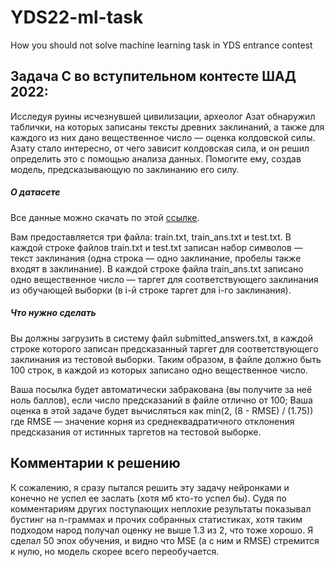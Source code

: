 # YDS22-ml-task
How you should not solve machine learning task in YDS entrance contest

## Задача С во вступительном контесте ШАД 2022:

Исследуя руины исчезнувшей цивилизации, археолог Азат обнаружил таблички, на которых записаны тексты древних заклинаний, а также для каждого из них дано вещественное число — оценка колдовской силы. Азату стало интересно, от чего зависит колдовская сила, и он решил определить это с помощью анализа данных. Помогите ему, создав модель, предсказывающую по заклинанию его силу.

##### О датасете

Все данные можно скачать по этой [ссылке](https://disk.yandex.ru/d/CbUbRFHXy7jHLw).

Вам предоставляется три файла: train.txt, train_ans.txt и test.txt. В каждой строке файлов train.txt и test.txt записан набор символов — текст заклинания (одна строка — одно заклинание, пробелы также входят в заклинание). В каждой строке файла train_ans.txt записано одно вещественное число — таргет для соответствующего заклинания из обучающей выборки (в i-й строке таргет для i-го заклинания).

##### Что нужно сделать

Вы должны загрузить в систему файл submitted_answers.txt, в каждой строке которого записан предсказанный таргет для соответствующего заклинания из тестовой выборки. Таким образом, в файле должно быть 100 строк, в каждой из которых записано одно вещественное число.

Ваша посылка будет автоматически забракована (вы получите за неё ноль баллов), если число предсказаний в файле отлично от 100;
Ваша оценка в этой задаче будет вычисляться как
min(2, (8 - RMSE) / (1.75))
где RMSE — значение корня из среднеквадратичного отклонения предсказания от истинных таргетов на тестовой выборке.

## Комментарии к решению

К сожалению, я сразу пытался решить эту задачу нейронками и конечно не успел ее заслать (хотя мб кто-то успел бы). Судя по комментариям других поступающих неплохие результаты показывал бустинг на n-граммах и прочих собранных статистиках, хотя таким подходом народ получал оценку не выше 1.3 из 2, что тоже хорошо. Я сделал 50 эпох обучения, и видно что MSE (а с ним и RMSE) стремится к нулю, но модель скорее всего переобучается.
